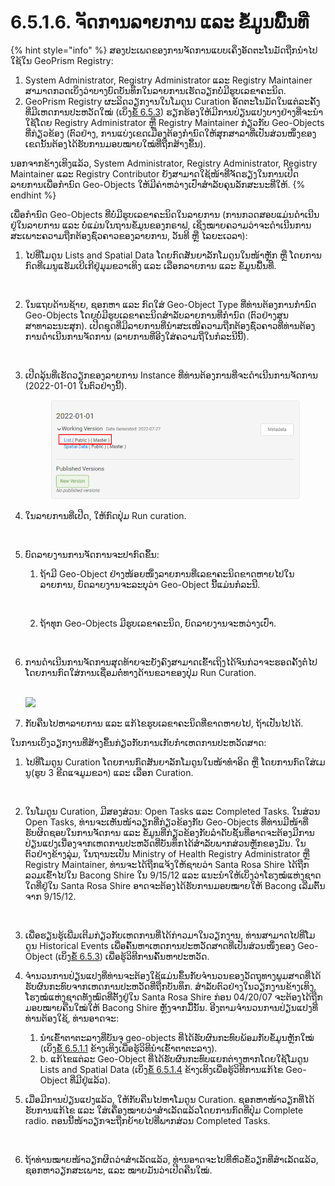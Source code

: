 # 6.5.1.6. ຈັດການລາຍການ ແລະ ຂໍ້ມູນພື້ນທີ່

{% hint style="info" %}
ສອງປະເພດຂອງການຈັດການແບບເຄິ່ງອັດຕະໂນມັດຖືກນຳໄປໃຊ້ໃນ GeoPrism Registry:

1. System Administrator, Registry Administrator ແລະ Registry Maintainer ສາມາດກວດເບິ່ງວ່າບາງບົດບັນທຶກໃນລາຍການເຮັດວຽກບໍ່ມີຮູບເລຂາຄະນິດ.
2. GeoPrism Registry ຜະລິດວຽກງານໃນໂມດູນ Curation ອັດຕະໂນມັດໃນແຕ່ລະຄັ້ງທີ່ມີເຫດການປະຫວັດໃໝ່ (ເບິ່ງ[ຂໍ້ 6.5.3](../6.5.3-historical-events/)) ຮຽກຮ້ອງໃຫ້ມີການປ່ຽນແປງບາງຢ່າງທີ່ຈະນໍາໃຊ້ໂດຍ Registry Administrator ຫຼື Registry Maintainer ກ່ຽວກັບ Geo-Objects ທີ່ກ່ຽວຂ້ອງ (ຕົວຢ່າງ, ການແບ່ງເຂດເມືອງຕ້ອງກຳນົດໃຫ້ສຸກສາລາທີ່ເປັນສ່ວນໜຶ່ງຂອງເຂດນັ້ນຕ້ອງໄດ້ຮັບການມອບໝາຍໃໝ່ທີ່ຖືກສ້າງຂຶ້ນ).

ນອກຈາກຂ້າງເທິງແລ້ວ, System Administrator, Registry Administrator, Registry Maintainer ແລະ Registry Contributor ຍັງສາມາດໃຊ້ໜ້າທີ່ຈັດຮຽງໃນການເປີດລາຍການເພື່ອກໍານົດ Geo-Objects ໃຫ້ມີຄ່າຫວ່າງເປົ່າສໍາລັບຄຸນລັກສະນະທີ່ໃຫ້.
{% endhint %}

ເພື່ອກໍານົດ Geo-Objects ທີ່ບໍ່ມີຮູບເລຂາຄະນິດໃນລາຍການ (ການກວດສອບແມ່ນດໍາເນີນຢູ່ໃນລາຍການ ແລະ ບໍ່ແມ່ນໃນຖານຂໍ້ມູນຂອງກຣາຟ, ເຊິ່ງໝາຍຄວາມວ່າຈະດຳເນີນການສະເພາະຄວາມຖືກຕ້ອງຊົ່ວຄາວຂອງລາຍການ, ວັນທີ ຫຼື ໄລຍະເວລາ):

1.  ໄປທີ່ໂມດູນ Lists and Spatial Data ໂດຍກົດສັນຍາລັກໂມດູນໃນໜ້າຫຼັກ ຫຼື ໂດຍການກົດທີ່ເມນູແຮັມເບີເກີຢູ່ມຸມຂວາເທິງ ແລະ ເລືອກລາຍການ ແລະ ຂໍ້ມູນພື້ນທີ່.

    <figure><img src="../../../../../.gitbook/assets/image (19) (1) (1).png" alt=""><figcaption></figcaption></figure>
2.  ໃນແຖບດ້ານຊ້າຍ, ຊອກຫາ ແລະ ກົດໃສ່ Geo-Object Type ທີ່ທ່ານຕ້ອງການກໍານົດ Geo-Objects ໂດຍບໍ່ມີຮູບເລຂາຄະນິດສໍາລັບລາຍການທີ່ກໍານົດ (ຕົວຢ່າງສູນສາທາລະນະສຸກ). ເປີດຊຸດທີ່ມີລາຍການທີ່ນໍາສະເໜີຄວາມຖືກຕ້ອງຊົ່ວຄາວທີ່ທ່ານຕ້ອງການດໍາເນີນການຈັດການ (ລາຍການທີ່ອີງໃສ່ຄວາມຖີ່ໃນກໍລະນີນີ້).

    <figure><img src="../../../../../.gitbook/assets/image (34) (1).png" alt=""><figcaption></figcaption></figure>
3.  ເປີດລຸ້ນທີ່ເຮັດວຽກຂອງລາຍການ Instance ທີ່ທ່ານຕ້ອງການທີ່ຈະດໍາເນີນການຈັດການ (2022-01-01 ໃນຕົວຢ່າງນີ້).

    <figure><img src="../../../../../.gitbook/assets/image (1) (1) (2) (1) (1).png" alt=""><figcaption></figcaption></figure>
4.  ໃນລາຍການທີ່ເປີດ, ໃຫ້ກົດປຸ່ມ Run curation.

    <figure><img src="../../../../../.gitbook/assets/image (18) (4).png" alt=""><figcaption></figcaption></figure>
5. ບົດ​ລາຍ​ງານ​ການ​ຈັດ​ການ​ຈະ​ປາ​ກົດ​ຂຶ້ນ​:
   1.  ຖ້າມີ Geo-Object ຢ່າງໜ້ອຍໜຶ່ງລາຍການທີ່ເລຂາຄະນິດຂາດຫາຍໄປໃນລາຍການ, ບົດລາຍງານຈະລະບຸວ່າ Geo-Object ນີ້ແມ່ນກໍລະນີ.

       <figure><img src="../../../../../.gitbook/assets/image (4) (1).png" alt=""><figcaption></figcaption></figure>
   2.  ຖ້າທຸກ Geo-Objects ມີຮູບເລຂາຄະນິດ, ບົດລາຍງານຈະຫວ່າງເປົ່າ.

       <figure><img src="../../../../../.gitbook/assets/image (16) (2).png" alt=""><figcaption></figcaption></figure>
6.  ການດໍາເນີນການຈັດການສຸດທ້າຍຈະຍັງຄົງສາມາດເຂົ້າເຖິງໄດ້ຈົນກ່ວາຈະຮອດຄັ້ງຕໍ່ໄປໂດຍການກົດໃສ່ການເຊື່ອມຕໍ່ທາງດ້ານຂວາຂອງປຸ່ມ Run Curation.

    \
    ![](<../../../../../.gitbook/assets/image (10) (1).png>)
7. ກັບຄືນໄປຫາລາຍການ ແລະ ແກ້ໄຂຮູບເລຂາຄະນິດທີ່ຂາດຫາຍໄປ, ຖ້າເປັນໄປໄດ້.

ໃນການເບິ່ງວຽກງານທີ່ສ້າງຂຶ້ນກ່ຽວກັບການເກັບກໍາເຫດການປະຫວັດສາດ:

1.  ໄປ​ທີ່​ໂມ​ດູນ Curation ໂດຍ​ການ​ກົດ​ສັນຍາລັກ​ໂມ​ດູນ​ໃນ​ໜ້າ​ທໍາ​ອິດ ​ຫຼື ​ໂດຍ​ການ​ກົດ​ໃສ່​ເມ​ນູ​(ຮູບ 3 ຂີດແຈມູມຂວາ) ​ແລະ ​ເລືອກ Curation​.

    <figure><img src="../../../../../.gitbook/assets/image (7) (2).png" alt=""><figcaption></figcaption></figure>
2.  ໃນໂມດູນ Curation, ມີສອງສ່ວນ: Open Tasks ແລະ Completed Tasks. ໃນສ່ວນ Open Tasks, ທ່ານຈະເຫັນໜ້າວຽກທີ່ກ່ຽວຂ້ອງກັບ Geo-Objects ທີ່ທ່ານມີໜ້າທີ່ຮັບຜິດຊອບໃນການຈັດການ ແລະ ຂໍ້ມູນທີ່ກ່ຽວຂ້ອງກັບລຳດັບຊັ້ນທີ່ອາດຈະຕ້ອງມີການປ່ຽນແປງເນື່ອງຈາກເຫດການປະຫວັດທີ່ບັນທຶກໄດ້ສຳລັບພາກສ່ວນຫຼັກຂອງມັນ. ໃນຕົວຢ່າງຂ້າງລຸ່ມ, ໃນ​ຖາ​ນະ​ເປັນ Ministry of Health Registry Administrator ​ຫຼື​ Registry Maintainer, ທ່ານຈະໄດ້ຖືກແຈ້ງໃຫ້ຊາບວ່າ Santa Rosa Shire ໄດ້ຖືກລວມເຂົ້າໄປໃນ Bacong Shire ໃນ 9/15/12 ແລະ ແນະນໍາໃຫ້ເບິ່ງວ່າໂຮງໝໍແຫ່ງຊາດໃດທີ່ຢູ່ໃນ Santa Rosa Shire ອາດຈະຕ້ອງໄດ້ຮັບການມອບໝາຍໃຫ້ Bacong ເລີ່ມຕົ້ນຈາກ 9/15/12.

    <figure><img src="../../../../../.gitbook/assets/image (17) (4).png" alt=""><figcaption></figcaption></figure>
3. ເພື່ອຮຽນຮູ້ເພີ່ມເຕີມກ່ຽວກັບເຫດການທີ່ໄດ້ກ່າວມາໃນວຽກງານ, ທ່ານສາມາດໄປທີ່ໂມດູນ Historical Events ເພື່ອຄົ້ນຫາເຫດການປະຫວັດສາດທີ່ເປັນສ່ວນໜຶ່ງຂອງ Geo-Object (ເບິ່ງ[ຂໍ້ 6.5.3](../6.5.3-historical-events/)) ເພື່ອຮູ້ວິທີການຄົ້ນຫາປະຫວັດ.
4. ຈໍານວນການປ່ຽນແປງທີ່ທ່ານຈະຕ້ອງໃຊ້ແມ່ນຂຶ້ນກັບຈໍານວນຂອງວັດຖຸທາງພູມສາດທີ່ໄດ້ຮັບຜົນກະທົບຈາກເຫດການປະຫວັດທີ່ຖືກບັນທຶກ. ສໍາລັບຕົວຢ່າງໃນວຽກງານຂ້າງເທິງ, ໂຮງໝໍແຫ່ງຊາດທັງໝົດທີ່ຕັ້ງຢູ່ໃນ Santa Rosa Shire ກ່ອນ 04/20/07 ຈະຕ້ອງໄດ້ຖືກມອບໝາຍຄືນໃໝ່ໃຫ້ Bacong Shire ຫຼັງຈາກມື້ນັ້ນ. ອີງຕາມຈໍານວນການປ່ຽນແປງທີ່ທ່ານຕ້ອງໃຊ້, ທ່ານອາດຈະ:
   1. ນຳເຂົ້າຕາຕະລາງທີ່ບັນຈຸ geo-objects ທີ່ໄດ້ຮັບຜົນກະທົບພ້ອມກັບຂໍ້ມູນຫຼັກໃໝ່ (ເບິ່ງ[ຂໍ້ 6.5.1.1](6.5.1.1-import.md) ຂ້າງເທິງເພື່ອຮູ້ວິທີນໍາເຂົ້າຕາຕະລາງ).
   2. b. ແກ້ໄຂແຕ່ລະ Geo-Object ທີ່ໄດ້ຮັບຜົນກະທົບແຍກຕ່າງຫາກໂດຍໃຊ້ໂມດູນ Lists and Spatial Data (ເບິ່ງ[ຂໍ້ 6.5.1.4](6.5.1.4-explore.md) ຂ້າງເທິງເພື່ອຮູ້ວິທີການແກ້ໄຂ Geo-Object ທີ່ມີຢູ່ແລ້ວ).
5.  ເມື່ອມີການປ່ຽນແປງແລ້ວ, ໃຫ້ກັບຄືນໄປຫາໂມດູນ Curation. ຊອກຫາໜ້າວຽກທີ່ໄດ້ຮັບການແກ້ໄຂ ແລະ ໃສ່ເຄື່ອງໝາຍວ່າສຳເລັດແລ້ວໂດຍການກົດທີ່ປຸ່ມ Complete radio. ຕອນນີ້ໜ້າວຽກຈະຖືກຍ້າຍໄປທີ່ພາກສ່ວນ Completed Tasks.

    <figure><img src="../../../../../.gitbook/assets/image (6) (3).png" alt=""><figcaption></figcaption></figure>
6. ຖ້າທ່ານໝາຍໜ້າວຽກຜິດວ່າສຳເລັດແລ້ວ, ທ່ານອາດຈະໄປທີ່ຫົວຂໍ້ວຽກທີ່ສຳເລັດແລ້ວ, ຊອກຫາວຽກສະເພາະ, ແລະ ໝາຍມັນວ່າເປີດຄືນໃໝ່.
